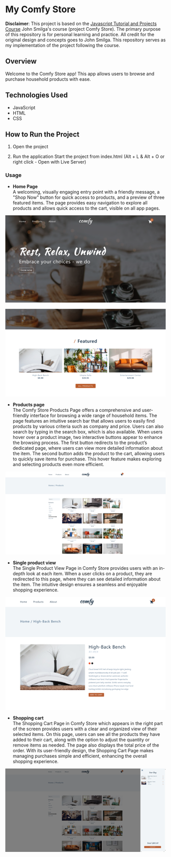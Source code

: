 # My Comfy Store

**Disclaimer**: This project is based on the [Javascript Tutorial and Projects Course](https://www.udemy.com/course/javascript-tutorial-for-beginners-w/) John Smilga's course (project Comfy Store). The primary purpose of this repository is for personal learning and practice. All credit for the original design and concepts goes to John Smilga. This repository serves as my implementation of the project following the course.

## Overview
Welcome to the Comfy Store app! This app allows users to browse and purchase household products with ease.

## Technologies Used
- JavaScript
- HTML
- CSS

## How to Run the Project
1. Open the project

2. Run the application
Start the project from index.html (Alt + L & Alt + O or right click - Open with Live Server)

### Usage

- **Home Page**
<br />A welcoming, visually engaging entry point with a friendly message, a "Shop Now" button for quick access to products, and a preview of three featured items. The page provides easy navigation to explore all products and allows quick access to the cart, visible on all app pages.
<img src="./images/homePage1.png"/>
<br />
<br />
<img src="./images/homePage2.png"/>

- **Products page**
<br />The Comfy Store Products Page offers a comprehensive and user-friendly interface for browsing a wide range of household items. The page features an intuitive search bar that allows users to easily find products by various criteria such as company and price. Users can also search by typing in the search box, which is also available.
When users hover over a product image, two interactive buttons appear to enhance the browsing process. The first button redirects to the product’s dedicated page, where users can view more detailed information about the item. The second button adds the product to the cart, allowing users to quickly save items for purchase. This hover feature makes exploring and selecting products even more efficient.
<img src="./images/productsPage.png"/>

- **Single product view**
<br />The Single Product View Page in Comfy Store provides users with an in-depth look at each item. When a user clicks on a product, they are redirected to this page, where they can see detailed information about the item. The intuitive design ensures a seamless and enjoyable shopping experience.
<img src="./images/singleProductView.png"/>

- **Shopping cart**
<br />The Shopping Cart Page in Comfy Store which appears in the right part of the screen provides users with a clear and organized view of their selected items. On this page, users can see all the products they have added to their cart, along with the option to adjust the quantity or remove items as needed. The page also displays the total price of the order. With its user-friendly design, the Shopping Cart Page makes managing purchases simple and efficient, enhancing the overall shopping experience.
<img src="./images/shoppingCart.png"/>
